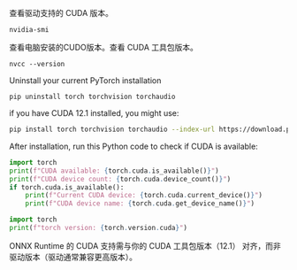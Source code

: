 查看驱动支持的 CUDA 版本。
```
nvidia-smi
```

查看电脑安装的CUDO版本。查看 CUDA 工具包版本。
```
nvcc --version
```

Uninstall your current PyTorch installation
```
pip uninstall torch torchvision torchaudio
```

if you have CUDA 12.1 installed, you might use:
```bash
pip install torch torchvision torchaudio --index-url https://download.pytorch.org/whl/cu121
```

After installation, run this Python code to check if CUDA is available:
```python
import torch
print(f"CUDA available: {torch.cuda.is_available()}")
print(f"CUDA device count: {torch.cuda.device_count()}")
if torch.cuda.is_available():
    print(f"Current CUDA device: {torch.cuda.current_device()}")
    print(f"CUDA device name: {torch.cuda.get_device_name()}")

import torch
print(f"torch version: {torch.version.cuda}")
```

ONNX Runtime 的 CUDA 支持需与你的 CUDA 工具包版本（12.1） 对齐，而非驱动版本（驱动通常兼容更高版本）。